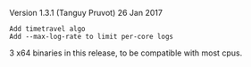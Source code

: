 Version 1.3.1 (Tanguy Pruvot) 26 Jan 2017

    Add timetravel algo
    Add --max-log-rate to limit per-core logs

3 x64 binaries in this release, to be compatible with most cpus.
